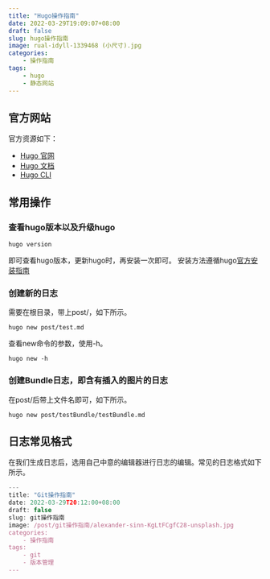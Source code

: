 ```yaml
---
title: "Hugo操作指南"
date: 2022-03-29T19:09:07+08:00
draft: false
slug: hugo操作指南
image: rual-idyll-1339468 (小尺寸).jpg
categories:
    - 操作指南
tags:
    - hugo
    - 静态网站
---
```

## 官方网站
官方资源如下：
* [Hugo 官网](https://gohugo.io/)
* [Hugo 文档](https://gohugo.io/documentation/)
* [Hugo CLI](https://gohugo.io/commands/)

## 常用操作
### 查看hugo版本以及升级hugo

    hugo version
即可查看hugo版本，更新hugo时，再安装一次即可。
安装方法遵循hugo[官方安装指南](https://gohugo.io/getting-started/installing/)
### 创建新的日志
需要在根目录，带上post/，如下所示。
    
    hugo new post/test.md

查看new命令的参数，使用-h。

    hugo new -h

### 创建Bundle日志，即含有插入的图片的日志
在post/后带上文件名即可，如下所示。

    hugo new post/testBundle/testBundle.md

## 日志常见格式
在我们生成日志后，选用自己中意的编辑器进行日志的编辑。常见的日志格式如下所示。

```js
---
title: "Git操作指南"
date: 2022-03-29T20:12:00+08:00
draft: false
slug: git操作指南
image: /post/git操作指南/alexander-sinn-KgLtFCgfC28-unsplash.jpg
categories:
    - 操作指南
tags:
    - git
    - 版本管理
---
```
